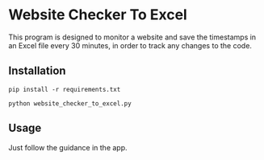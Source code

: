 # Website Checker To Excel
  
This program is designed to monitor a website and save the timestamps in an Excel file every 30 minutes, in order to track any changes to the code.

## Installation

```Terminal
pip install -r requirements.txt
```
   
```Terminal
python website_checker_to_excel.py
```
  
## Usage
  
Just follow the guidance in the app.
  